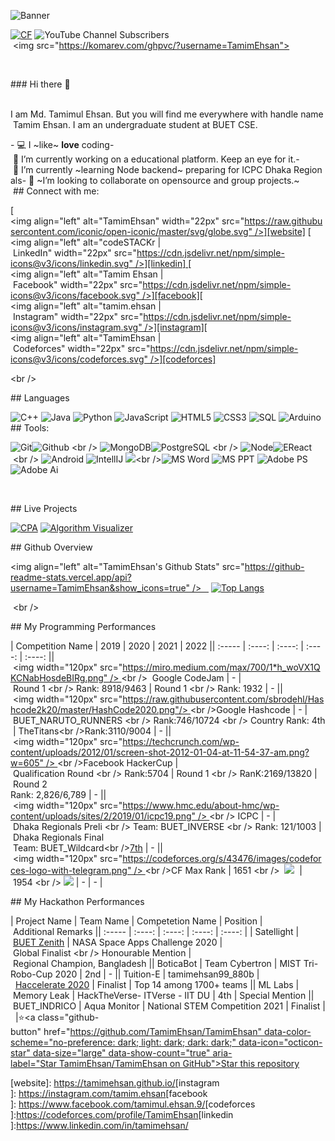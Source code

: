 
 ​![​Banner​](https://github.com/TamimEhsan/TamimEhsan/blob/master/Assets/banner2.jpg) 
  
  
  
 ​[![​CF​](https://cp-logo.vercel.app/codeforces/Raihanulislam12s?logo=true)](https://codeforces.com/profile/Raihanulislam12s) 
 ​![​YouTube Channel Subscribers​](https://img.shields.io/youtube/channel/subscribers/UC2vvSha0UzcXMM4lDGJJaYw?color=%23FFFFFF&logo=Youtube&logoColor=%23FF0000&style=plastic) 
 ​ <img src="https://komarev.com/ghpvc/?username=TamimEhsan"> 
  
 ​<!--​ ![visitors](https://visitor-badge.laobi.icu/badge?page_id=TamimEhsan.TamimEhsan) ​--> 
  
 ​<!--​ [![leetcode](https://cp-logo.vercel.app/leetcode/nskybytskyi?logo=true)](https://leetcode.com/nskybytskyi/) 
 ​[![codeforces](https://cp-logo.vercel.app/codeforces/Skybytskyi.Nikita?logo=true)](https://codeforces.com/profile/Skybytskyi.Nikita) 
 ​[![codechef](https://cp-logo.vercel.app/codechef/sky_nik?logo=true)](https://www.codechef.com/users/sky_nik) 
 ​[![binarysearch](https://binarysearch.com/api/shields/nskybytskyi)](https://binarysearch.com/@/nskybytskyi) 
 ​[![atcder](https://cp-logo.vercel.app/atcoder/nskybytskyi?logo=true)](https://atcoder.jp/users/nskybytskyi ​--> 
 ​###​ ​Hi there 👋 
  
 ​I am Md. Tamimul Ehsan. But you will find me everywhere with handle name Tamim Ehsan. I am an undergraduate student at BUET CSE. 
  
 ​-​ 💻 I ~like~ ​**love**​ coding 
 ​-​ 🔭 I’m currently working on a educational platform. Keep an eye for it. 
 ​-​ 🌱 I’m currently ~learning Node backend~ preparing for ICPC Dhaka Regionals 
 ​-​ 👯 ~I’m looking to collaborate on opensource and group projects.~ 
 ​<!--​ - Usesless Stats: 
 ​- 🏅 Number of times I was asked to hack a FB : 3 
 ​- 📱  Number of times I was approached with an app idea: 7  
 ​--> 
 ​ ## Connect with me: 
  
 ​[​<img align="left" alt="TamimEhsan" width="22px" src="https://raw.githubusercontent.com/iconic/open-iconic/master/svg/globe.svg" />​][website] 
 ​ [​<img align="left" alt="codeSTACKr | LinkedIn" width="22px" src="https://cdn.jsdelivr.net/npm/simple-icons@v3/icons/linkedin.svg" />​][linkedin]  
 ​[​<img align="left" alt="Tamim Ehsan | Facebook" width="22px" src="https://cdn.jsdelivr.net/npm/simple-icons@v3/icons/facebook.svg" />​][facebook] 
 ​[​<img align="left" alt="tamim.ehsan | Instagram" width="22px" src="https://cdn.jsdelivr.net/npm/simple-icons@v3/icons/instagram.svg" />​][instagram] 
 ​[​<img align="left" alt="TamimEhsan | Codeforces" width="22px" src="https://cdn.jsdelivr.net/npm/simple-icons@v3/icons/codeforces.svg" />​][codeforces] 
  
 ​<br />  
  
 ​##​ ​Languages 
  
 ​![​C++​](https://img.shields.io/badge/-C++-000000?style=flat&logo=c%2B%2B) 
 ​![​Java​](https://img.shields.io/badge/-Java-000000?style=flat&logo=java) 
 ​![​Python​](https://img.shields.io/badge/-Python-000000?style=flat&logo=python) 
 ​![​JavaScript​](https://img.shields.io/badge/-JavaScript-000000?style=flat&logo=javascript) 
 ​![​HTML5​](https://img.shields.io/badge/-HTML5-000000?style=flat&logo=html5) 
 ​![​CSS3​](https://img.shields.io/badge/-CSS-000000?style=flat&logo=css3) 
 ​![​SQL​](https://img.shields.io/badge/-SQL-000000?style=flat&logo=mysql) 
 ​![​Arduino​](https://img.shields.io/badge/-Arduino-000000?style=flat&logo=arduino) 
 ​##​ ​Tools: 
  
 ​![​Git​](https://img.shields.io/badge/-Git-000000?style=flat&logo=git)![​Github​](https://img.shields.io/badge/-Github-000000?style=flat&logo=github) <br /> 
 ​![​MongoDB​](https://img.shields.io/badge/-MongoDB-000000?style=flat&logo=mongodb)![​PostgreSQL​](https://img.shields.io/badge/-PostgreSQL-000000?style=flat&logo=postgresql) <br /> 
 ​![​Node​](https://img.shields.io/badge/-Node-000000?style=flat&logo=node.js)![​EReact​](https://img.shields.io/badge/-React-000000?style=flat&logo=react) <br /> 
 ​![​Android​](https://img.shields.io/badge/-Android-000000?style=flat&logo=android) 
 ​![​IntellIJ​](https://img.shields.io/badge/-IntellIJ%20IDEA-000000?style=flat&logo=intellij%20idea) ![](https://img.shields.io/badge/-Webstorm-000000?style=flat&logo=webstorm)<br /> 
 ​![​MS Word​](https://img.shields.io/badge/-MS%20Word-000000?style=flat&logo=microsoft%20word) 
 ​![​MS PPT​](https://img.shields.io/badge/-MS%20Powerpoint-000000?style=flat&logo=microsoft%20powerpoint) 
 ​![​Adobe PS​](https://img.shields.io/badge/-Adobe%20Photoshop-000000?style=flat&logo=adobe%20photoshop) 
 ​![​Adobe Ai​](https://img.shields.io/badge/-Adobe%20Illustrator-000000?style=flat&logo=adobe%20illustrator) 
  
 ​<!-- 
 ​<img align="left" alt="CSS3" width="26px" src="https://raw.githubusercontent.com/github/explore/80688e429a7d4ef2fca1e82350fe8e3517d3494d/topics/css/css.png" /> 
 ​<img align="left" alt="JavaScript" width="26px" src="https://raw.githubusercontent.com/github/explore/80688e429a7d4ef2fca1e82350fe8e3517d3494d/topics/javascript/javascript.png" /> 
 ​<img align="left" alt="Android Studio" width="26px" src="https://raw.githubusercontent.com/github/explore/80688e429a7d4ef2fca1e82350fe8e3517d3494d/topics/android/android.png" /> 
 ​<img align="left" alt="Node.js" width="26px" src="https://raw.githubusercontent.com/github/explore/80688e429a7d4ef2fca1e82350fe8e3517d3494d/topics/nodejs/nodejs.png" /> 
 ​<img align="left" alt="SQL" width="26px" src="https://raw.githubusercontent.com/github/explore/80688e429a7d4ef2fca1e82350fe8e3517d3494d/topics/sql/sql.png" /> 
 ​<img align="left" alt="MySQL" width="26px" src="https://raw.githubusercontent.com/github/explore/80688e429a7d4ef2fca1e82350fe8e3517d3494d/topics/mysql/mysql.png" /> 
 ​<img align="left" alt="MongoDB" width="26px" src="https://raw.githubusercontent.com/github/explore/80688e429a7d4ef2fca1e82350fe8e3517d3494d/topics/mongodb/mongodb.png" /> 
 ​<img align="left" alt="Git" width="26px" src="https://raw.githubusercontent.com/github/explore/80688e429a7d4ef2fca1e82350fe8e3517d3494d/topics/git/git.png" /> 
 ​<img align="left" alt="GitHub" width="26px" src="https://raw.githubusercontent.com/github/explore/78df643247d429f6cc873026c0622819ad797942/topics/github/github.png" /> 
 ​<br /><br /><br />  
 ​--> 
  
 ​##​ ​Live Projects 
  
 ​[![​CPA​](https://img.shields.io/badge/-CodeforceProfileAnalyzer-F44A6A?style=flat&logo=codeforces)](https://tamimehsan.github.io/CPA) 
 ​[![​Algorithm Visualizer​](https://img.shields.io/badge/-AlgorithmVisualizer-0085C0?style=flat&logo=ripple)](https://tamimehsan.github.io/AlgorithmVisualizer/) 
  
 ​##​ ​Github Overview 
  
 ​<img align="left" alt="TamimEhsan's Github Stats" src="https://github-readme-stats.vercel.app/api?username=TamimEhsan&show_icons=true" />   ​&nbsp; 
 ​[![​Top Langs​](https://github-readme-stats.vercel.app/api/top-langs/?username=TamimEhsan&layout=compact)](https://github.com/anuraghazra/github-readme-stats)  
  
 ​ ​<!--​ ![Top topics](https://sue445-github-readme-stats.vercel.app/api/top-topics/?username=TamimEhsan) ​--> 
 ​<br /> 
  
 ​##​ ​My Programming Performances 
  
 ​| Competition Name | 2019 | 2020 | 2021 | 2022 | 
 ​| :----- | :----: | :----: | :----: | :----: | 
 ​| <img width="120px" src="https://miro.medium.com/max/700/1*h_woVX1QKCNabHosdeBIRg.png" /> <br />  Google CodeJam | - | Round 1 <br /> Rank: 8918/9463 | Round 1 <br /> Rank: 1932 | - | 
 ​| <img width="120px" src="https://raw.githubusercontent.com/sbrodehl/Hashcode2k20/master/HashCode2020.png"/> <br />Google Hashcode | - | BUET_NARUTO_RUNNERS <br /> Rank:746/10724 <br /> Country Rank: 4th | TheTitans<br />Rank:3110/9004 | - | 
 ​| <img width="120px" src="https://techcrunch.com/wp-content/uploads/2012/01/screen-shot-2012-01-04-at-11-54-37-am.png?w=605" /> <br />Facebook HackerCup | Qualification Round <br /> Rank:5704 | Round 1 <br /> RanK:2169/13820 | Round 2 <br/>Rank: 2,826/6,789 | - | 
 ​| <img width="120px" src="https://www.hmc.edu/about-hmc/wp-content/uploads/sites/2/2019/01/icpc19.png" /> <br /> ICPC | - | Dhaka Regionals Preli <br /> Team: BUET_INVERSE <br /> Rank: 121/1003 | Dhaka Regionals Final<br/> Team: BUET_Wildcard<br />[7th](https://algo.codemarshal.org/contests/icpc-dhaka-20/standings) | - | 
 ​| <img width="120px" src="https://codeforces.org/s/43476/images/codeforces-logo-with-telegram.png" /> <br />CF Max Rank | 1651 <br />  ![](https://img.shields.io/badge/-Expert-3262a8?style=flat)  | 1954 <br /> ![](https://img.shields.io/badge/-Candidate%20Master-a832a8?style=flat) | - | - | 
  
 ​##​ ​My Hackathon Performances 
  
 ​| Project Name | Team Name | Competetion Name | Position | Additional Remarks | 
 ​| :----- | :----: | :----: | :----: | :----: | 
 ​| Satellight | [BUET Zenith](https://2020.spaceappschallenge.org/challenges/connect/orbital-sky/teams/buet-zenith/project) | NASA Space Apps Challenge 2020 | Global Finalist <br /> Honourable Mention | Regional Champion, Bangladesh | 
 ​| BoticaBot | Team Cybertron | MIST Tri-Robo-Cup 2020 | 2nd | - | 
 ​| Tuition-E | tamimehsan99_880b |  [Haccelerate 2020](https://www.hackerearth.com/challenges/hackathon/hackccelerate-2020/) | Finalist | Top 14 among 1700+ teams | 
 ​| ML Labs | Memory Leak | HackTheVerse- ITVerse - IIT DU | 4th | Special Mention | 
 ​| BUET_INDRICO | Aqua Monitor | National STEM Competition 2021 | Finalist |  | 
 ​<!--​ Place this tag where you want the button to render. ​--> 
 ​⭐<a class="github-button" href="https://github.com/TamimEhsan/TamimEhsan" data-color-scheme="no-preference: dark; light: dark; dark: dark;" data-icon="octicon-star" data-size="large" data-show-count="true" aria-label="Star TamimEhsan/TamimEhsan on GitHub">Star this repository</a> 
  
 ​[​website​]: https://tamimehsan.github.io/ 
 ​[​instagram​]: https://instagram.com/tamim.ehsan 
 ​[​facebook​]: https://www.facebook.com/tamimul.ehsan.9/ 
 ​[​codeforces​]:https://codeforces.com/profile/TamimEhsan 
 ​[​linkedin​]:https://www.linkedin.com/in/tamimehsan/
